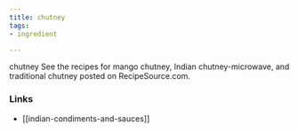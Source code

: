 ```yaml
---
title: chutney
tags:
- ingredient

---
```

chutney See the recipes for mango chutney, Indian chutney-microwave, and traditional chutney posted on RecipeSource.com.

### Links

* [[indian-condiments-and-sauces]]

